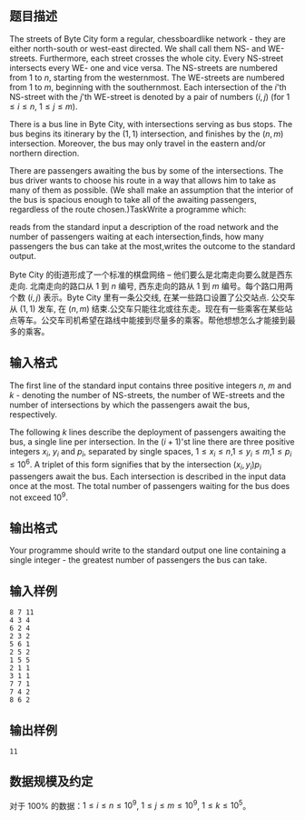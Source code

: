 ## 题目描述

The streets of Byte City form a regular, chessboardlike network - they are either north-south or west-east directed. We shall call them NS- and WE-streets. Furthermore, each street crosses the whole city. Every NS-street intersects every WE- one and vice versa. The NS-streets are numbered from $1$ to $n$, starting from the westernmost. The WE-streets are numbered from $1$ to $m$, beginning with the southernmost. Each intersection of the $i$'th NS-street with the $j$'th WE-street is denoted by a pair of numbers $(i,j)$ (for $1\le i\le n$, $1\le j\le m$).

There is a bus line in Byte City, with intersections serving as bus stops. The bus begins its itinerary by the $(1,1)$ intersection, and finishes by the $(n,m)$ intersection. Moreover, the bus may only travel in the eastern and/or northern direction.

There are passengers awaiting the bus by some of the intersections. The bus driver wants to choose his route in a way that allows him to take as many of them as possible. (We shall make an assumption that the interior of the bus is spacious enough to take all of the awaiting passengers, regardless of the route chosen.)TaskWrite a programme which:

reads from the standard input a description of the road network and the number of passengers waiting at each intersection,finds, how many passengers the bus can take at the most,writes the outcome to the standard output.

Byte City 的街道形成了一个标准的棋盘网络 – 他们要么是北南走向要么就是西东走向. 北南走向的路口从 $1$ 到 $n$ 编号, 西东走向的路从 $1$ 到 $m$ 编号。每个路口用两个数 $(i, j)$ 表示。Byte City 里有一条公交线, 在某一些路口设置了公交站点. 公交车从 $(1, 1)$ 发车, 在 $(n, m)$ 结束.公交车只能往北或往东走。现在有一些乘客在某些站点等车。公交车司机希望在路线中能接到尽量多的乘客。帮他想想怎么才能接到最多的乘客。

## 输入格式
The first line of the standard input contains three positive integers $n$, $m$ and $k$ - denoting the number of NS-streets, the number of WE-streets and the number of intersections by which the passengers await the bus, respectively.

The following $k$ lines describe the deployment of passengers awaiting the bus, a single line per intersection. In the $(i+1)$'st line there are three positive integers $x_i$, $y_i$ and $p_i$, separated by single spaces, $1\le x_i\le n$,$1\le y_i\le m$,$1\le p_i\le 10^6$. A triplet of this form signifies that by the intersection $(x_i,y_i)p_i$ passengers await the bus. Each intersection is described in the input data once at the most. The total number of passengers waiting for the bus does not exceed $10^9$.

## 输出格式
Your programme should write to the standard output one line containing a single integer - the greatest number of passengers the bus can take.

## 输入样例
```plain
8 7 11
4 3 4
6 2 4
2 3 2
5 6 1
2 5 2
1 5 5
2 1 1
3 1 1
7 7 1
7 4 2
8 6 2
```


## 输出样例
```plain
11
```

## 数据规模及约定
对于 $100 \%$ 的数据：$1\le i \le n\le 10^9$, $1\le j \le m\le 10^9$, $1\le k\le 10^5$。
